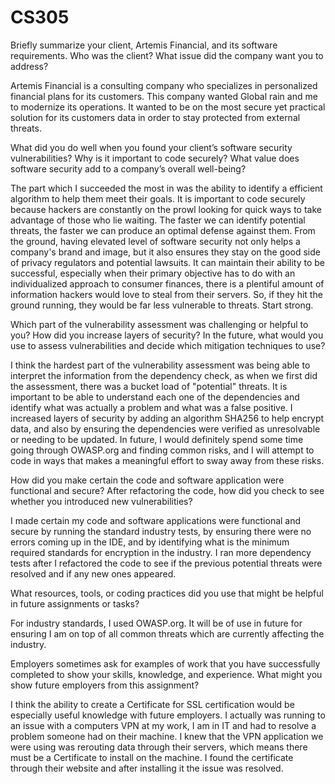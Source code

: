 # CS305

Briefly summarize your client, Artemis Financial, and its software requirements. Who was the client? What issue did the company want you to address?

Artemis Financial is a consulting company who specializes in personalized financial plans for its customers. This company wanted Global rain and me to modernize its operations. It wanted to be on the most secure yet practical solution for its customers data in order to stay protected from external threats.

What did you do well when you found your client’s software security vulnerabilities? Why is it important to code securely? What value does software security add to a company’s overall well-being?

The part which I succeeded the most in was the ability to identify a efficient algorithm to help them meet their goals. It is important to code securely because hackers are constantly on the prowl looking for quick ways to take advantage of those who lie waiting. The faster we can identify potential threats, the faster we can produce an optimal defense against them. From the ground, having elevated level of software security not only helps a company's brand and image, but it also ensures they stay on the good side of privacy regulators and potential lawsuits. It can maintain their ability to be successful, especially when their primary objective has to do with an individualized approach to consumer finances, there is a plentiful amount of information hackers would love to steal from their servers. So, if they hit the ground running, they would be far less vulnerable to threats. Start strong.

Which part of the vulnerability assessment was challenging or helpful to you?
How did you increase layers of security? In the future, what would you use to assess vulnerabilities and decide which mitigation techniques to use?

I think the hardest part of the vulnerability assessment was being able to interpret the information from the dependency check, as when we first did the assessment, there was a bucket load of "potential" threats. It is important to be able to understand each one of the dependencies and identify what was actually a problem and what was a false positive. I increased layers of security by adding an algorithm SHA256 to help encrypt data, and also by ensuring the dependencies were verified as unresolvable or needing to be updated. In future, I would definitely spend some time going through OWASP.org and finding common risks, and I will attempt to code in ways that makes a meaningful effort to sway away from these risks.

How did you make certain the code and software application were functional and secure? After refactoring the code, how did you check to see whether you introduced new vulnerabilities?

I made certain my code and software applications were functional and secure by running the standard industry tests, by ensuring there were no errors coming up in the IDE, and by identifying what is the minimum required standards for encryption in the industry. I ran more dependency tests after I refactored the code to see if the previous potential threats were resolved and if any new ones appeared.

What resources, tools, or coding practices did you use that might be helpful in future assignments or tasks?

For industry standards, I used OWASP.org. It will be of use in future for ensuring I am on top of all common threats which are currently affecting the industry.

Employers sometimes ask for examples of work that you have successfully completed to show your skills, knowledge, and experience. What might you show future employers from this assignment?

I think the ability to create a Certificate for SSL certification would be especially useful knowledge with future employers. I actually was running to an issue with a computers VPN at my work, I am in IT and had to resolve a problem someone had on their machine. I knew that the VPN application we were using was rerouting data through their servers, which means there must be a Certificate to install on the machine. I found the certificate through their website and after installing it the issue was resolved.
